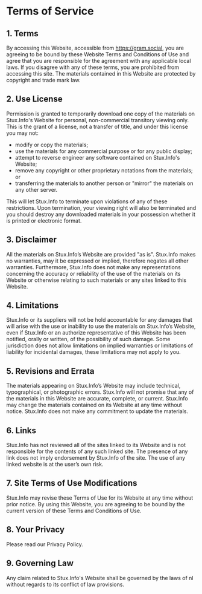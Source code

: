 # Terms of Service

## 1. Terms

By accessing this Website, accessible from https://gram.social, you are agreeing to be bound by these Website Terms and Conditions of Use and agree that you are responsible for the agreement with any applicable local laws. If you disagree with any of these terms, you are prohibited from accessing this site. The materials contained in this Website are protected by copyright and trade mark law.

## 2. Use License

Permission is granted to temporarily download one copy of the materials on Stux.Info's Website for personal, non-commercial transitory viewing only. This is the grant of a license, not a transfer of title, and under this license you may not:

-    modify or copy the materials;
-    use the materials for any commercial purpose or for any public display;
-    attempt to reverse engineer any software contained on Stux.Info's Website;
-    remove any copyright or other proprietary notations from the materials; or
-    transferring the materials to another person or "mirror" the materials on any other server.

This will let Stux.Info to terminate upon violations of any of these restrictions. Upon termination, your viewing right will also be terminated and you should destroy any downloaded materials in your possession whether it is printed or electronic format. 

## 3. Disclaimer

All the materials on Stux.Info’s Website are provided "as is". Stux.Info makes no warranties, may it be expressed or implied, therefore negates all other warranties. Furthermore, Stux.Info does not make any representations concerning the accuracy or reliability of the use of the materials on its Website or otherwise relating to such materials or any sites linked to this Website.

## 4. Limitations

Stux.Info or its suppliers will not be hold accountable for any damages that will arise with the use or inability to use the materials on Stux.Info’s Website, even if Stux.Info or an authorize representative of this Website has been notified, orally or written, of the possibility of such damage. Some jurisdiction does not allow limitations on implied warranties or limitations of liability for incidental damages, these limitations may not apply to you.

## 5. Revisions and Errata

The materials appearing on Stux.Info’s Website may include technical, typographical, or photographic errors. Stux.Info will not promise that any of the materials in this Website are accurate, complete, or current. Stux.Info may change the materials contained on its Website at any time without notice. Stux.Info does not make any commitment to update the materials.

## 6. Links

Stux.Info has not reviewed all of the sites linked to its Website and is not responsible for the contents of any such linked site. The presence of any link does not imply endorsement by Stux.Info of the site. The use of any linked website is at the user’s own risk.

## 7. Site Terms of Use Modifications

Stux.Info may revise these Terms of Use for its Website at any time without prior notice. By using this Website, you are agreeing to be bound by the current version of these Terms and Conditions of Use.

## 8. Your Privacy

Please read our Privacy Policy.

## 9. Governing Law

Any claim related to Stux.Info's Website shall be governed by the laws of nl without regards to its conflict of law provisions.
